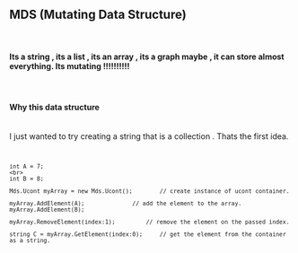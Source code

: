 <h2>
	MDS (Mutating Data Structure)
</h2>
<br>
<h4>
	Its a string , its a list , its an array , its a graph maybe , it can store almost 
	everything. Its mutating !!!!!!!!!!	<insert pixar studio screams>
</h4>
<br>
<h4>
	Why this data structure
</h4>
<br>
	I just wanted to try creating a string that is a collection . Thats the first idea. 
<br>

<code>

	int A = 7;
	<br>
	int B = 8;

	Mds.Ucont myArray = new Mds.Ucont();		// create instance of ucont container.

	myArray.AddElement(A);				// add the element to the array.
	myArray.AddElement(B);

	myArray.RemoveElement(index:1);			// remove the element on the passed index.

	string C = myArray.GetElement(index:0);		// get the element from the container as a string.
	
</code>
